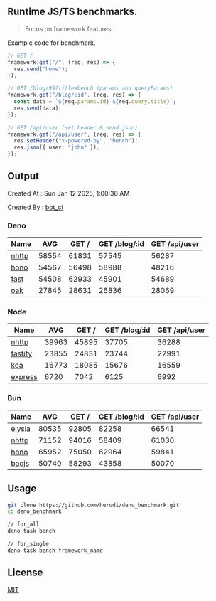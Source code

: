 ## Runtime JS/TS benchmarks.

> Focus on framework features.

Example code for benchmark.
```ts
// GET /
framework.get("/", (req, res) => {
  res.send("home");
});

// GET /blog/99?title=bench (params and queryParams)
framework.get("/blog/:id", (req, res) => {
  const data = `${req.params.id} ${req.query.title}`;
  res.send(data);
});

// GET /api/user (set header & send json)
framework.get("/api/user", (req, res) => {
  res.setHeader("x-powered-by", "bench");
  res.json({ user: "john" });
});
```

## Output
Created At : Sun Jan 12 2025, 1:00:36 AM

Created By : [bot_ci](https://github.com/herudi/deno_benchmarks/commits?author=github-actions%5Bbot%5D)


### Deno
|Name|AVG|GET /|GET /blog/:id|GET /api/user|
|----|----|----|----|----|
|[nhttp](https://github.com/nhttp/nhttp)|58554|61831|57545|56287|
|[hono](https://github.com/honojs/hono)|54567|56498|58988|48216|
|[fast](https://github.com/danteissaias/fast)|54508|62933|45901|54689|
|[oak](https://github.com/oakserver/oak)|27845|28631|26836|28069|
  


### Node
|Name|AVG|GET /|GET /blog/:id|GET /api/user|
|----|----|----|----|----|
|[nhttp](https://github.com/nhttp/nhttp)|39963|45895|37705|36288|
|[fastify](https://github.com/fastify/fastify)|23855|24831|23744|22991|
|[koa](https://github.com/koajs/koa)|16773|18085|15676|16559|
|[express](https://github.com/expressjs/express)|6720|7042|6125|6992|
  


### Bun
|Name|AVG|GET /|GET /blog/:id|GET /api/user|
|----|----|----|----|----|
|[elysia](https://github.com/elysiajs/elysia)|80535|92805|82258|66541|
|[nhttp](https://github.com/nhttp/nhttp)|71152|94016|58409|61030|
|[hono](https://github.com/honojs/hono)|65952|75050|62964|59841|
|[baojs](https://github.com/mattreid1/baojs)|50740|58293|43858|50070|
  



## Usage

```bash
git clone https://github.com/herudi/deno_benchmark.git
cd deno_benchmark

// for_all
deno task bench

// for_single
deno task bench framework_name
```

## License

[MIT](LICENSE)

